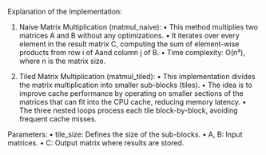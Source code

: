 Explanation of the Implementation:

1. Naive Matrix Multiplication (matmul_naive):
•	This method multiplies two matrices A and B without any optimizations.
•	It iterates over every element in the result matrix C, computing the sum of element-wise products from row i of Aand column j of B.
•	Time complexity: O(n³), where n is the matrix size.

2. Tiled Matrix Multiplication (matmul_tiled):
•	This implementation divides the matrix multiplication into smaller sub-blocks (tiles).
•	The idea is to improve cache performance by operating on smaller sections of the matrices that can fit into the CPU cache, reducing memory latency.
•	The three nested loops process each tile block-by-block, avoiding frequent cache misses.

Parameters:
•	tile_size: Defines the size of the sub-blocks.
•	A, B: Input matrices.
•	C: Output matrix where results are stored.
